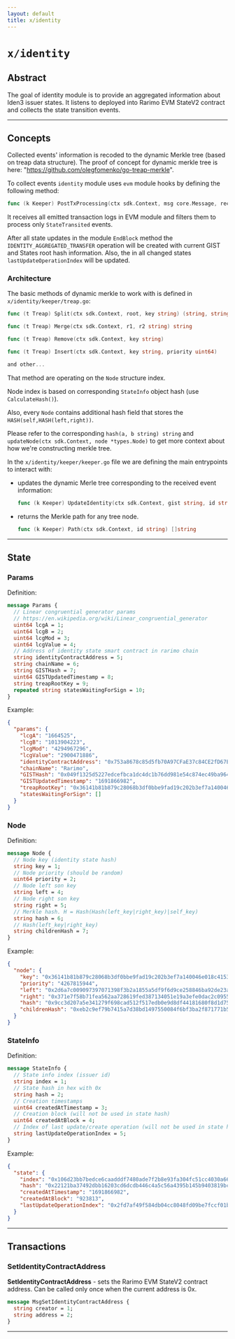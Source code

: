 ```yaml
---
layout: default
title: x/identity
---
```


# `x/identity`

## Abstract

The goal of identity module is to provide an aggregated information about Iden3 issuer states.
It listens to deployed into Rarimo EVM StateV2 contract and collects the state transition events.

----

## Concepts

Collected events' information is recoded to the dynamic Merkle tree (based on treap data structure).
The proof of concept for dynamic merkle tree is here: "<https://github.com/olegfomenko/go-treap-merkle>".

To collect events `identity` module uses `evm` module hooks by defining the following method:

```go
func (k Keeper) PostTxProcessing(ctx sdk.Context, msg core.Message, receipt *ethtypes.Receipt) error
```

It receives all emitted transaction logs in EVM module and filters them to process only `StateTransited` events.

After all state updates in the module `EndBlock` method the `IDENTITY_AGGREGATED_TRANSFER` operation
will be created with current GIST and States root hash information. Also, the in all changed
states `lastUpdateOperationIndex` will be updated.

### Architecture

The basic methods of dynamic merkle to work with is defined in `x/identity/keeper/treap.go`:

```go
func (t Treap) Split(ctx sdk.Context, root, key string) (string, string)

func (t Treap) Merge(ctx sdk.Context, r1, r2 string) string

func (t Treap) Remove(ctx sdk.Context, key string)

func (t Treap) Insert(ctx sdk.Context, key string, priority uint64)

and other...
```

That method are operating on the `Node` structure index.

Node index is based on corresponding `StateInfo` object hash (use `CalculateHash()`).

Also, every `Node` contains additional hash field that stores the `HASH(self,HASH(left,right))`.

Please refer to the corresponding `hash(a, b string) string` and `updateNode(ctx sdk.Context, node *types.Node)` to get
more context about how we're constructing merkle tree.

In the `x/identity/keeper/keeper.go` file we are defining the main entrypoints to interact with:

- updates the dynamic Merle tree corresponding to the received event information:

  ```go
  func (k Keeper) UpdateIdentity(ctx sdk.Context, gist string, id string, hash string)
  ```

- returns the Merkle path for any tree node.
  ```go
  func (k Keeper) Path(ctx sdk.Context, id string) []string
  ```

----

## State

### Params

Definition:

```protobuf
message Params {
  // Linear congruential generator params
  // https://en.wikipedia.org/wiki/Linear_congruential_generator
  uint64 lcgA = 1;
  uint64 lcgB = 2;
  uint64 lcgMod = 3;
  uint64 lcgValue = 4;
  // Address of identity state smart contract in rarimo chain
  string identityContractAddress = 5;
  string chainName = 6;
  string GISTHash = 7;
  uint64 GISTUpdatedTimestamp = 8;
  string treapRootKey = 9;
  repeated string statesWaitingForSign = 10;
}
```

Example:

```json
{
  "params": {
    "lcgA": "1664525",
    "lcgB": "1013904223",
    "lcgMod": "4294967296",
    "lcgValue": "2900471886",
    "identityContractAddress": "0x753a8678c85d5fb70A97CFaE37c84CE2fD67EDE8",
    "chainName": "Rarimo",
    "GISTHash": "0x049f1325d5227edcefbca1dc4dc1b76dd981e54c874ec49ba964443086b49950",
    "GISTUpdatedTimestamp": "1691866982",
    "treapRootKey": "0x36141b81b879c28068b3df0bbe9fad19c202b3ef7a140046e018c4153a8ce4c1",
    "statesWaitingForSign": []
  }
}
```

### Node

Definition:

```protobuf
message Node {
  // Node key (identity state hash)
  string key = 1;
  // Node priority (should be random)
  uint64 priority = 2;
  // Node left son key
  string left = 4;
  // Node right son key
  string right = 5;
  // Merkle hash. H = Hash(Hash(left_key|right_key)|self_key)
  string hash = 6;
  // Hash(left_key|right_key)
  string childrenHash = 7;
}
```

Example:

```json
{
  "node": {
    "key": "0x36141b81b879c28068b3df0bbe9fad19c202b3ef7a140046e018c4153a8ce4c1",
    "priority": "4267815944",
    "left": "0x2d6a7c009097397071398f3b2a1855a5df9f6d9ce258846ba92de23aee0dfdf9",
    "right": "0x371e7f58b71fea562aa728619fed387134051e19a3efe0dac2c09557852c5a5c",
    "hash": "0x9cc3d207a5e341279f698cad512f517edb0e9d8df44181680f8d1d75b5573be2",
    "childrenHash": "0xeb2c9ef79b7415a7d38bd1497550084f6bf3ba2f871771b5030c8084b9ff51c8"
  }
}
```


### StateInfo

Definition:

```protobuf
message StateInfo {
  // State info index (issuer id)
  string index = 1;
  // State hash in hex with 0x
  string hash = 2;
  // Creation timestamps
  uint64 createdAtTimestamp = 3;
  // Creation block (will not be used in state hash)
  uint64 createdAtBlock = 4;
  // Index of last update/create operation (will not be used in state hash)
  string lastUpdateOperationIndex = 5;
}
```

Example:

```json
{
  "state": {
    "index": "0x106d23bb7bedce6caadddf7480ade7f2b8e93fa304fc51cc4030a66de90001",
    "hash": "0x22121ba37492dbb16203cd6dcdb446c4a5c56a4395b145b9403819bcf34141bf",
    "createdAtTimestamp": "1691866982",
    "createdAtBlock": "923813",
    "lastUpdateOperationIndex": "0x2fd7af49f584db04cc8048fd09be7fccf01bd7efe6c93127c0dbae55e643d625"
  }
}
```


----

## Transactions

### SetIdentityContractAddress

**SetIdentityContractAddress** - sets the Rarimo EVM StateV2 contract address.
Can be called only once when the current address is 0x.

```protobuf
message MsgSetIdentityContractAddress {
  string creator = 1;
  string address = 2;
}
```

----
